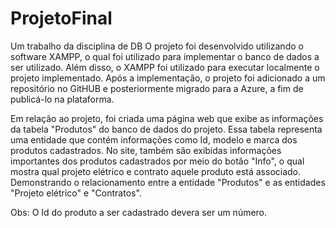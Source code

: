 # ProjetoFinal
Um trabalho da disciplina de DB 
O  projeto foi desenvolvido utilizando o software XAMPP, o qual foi utilizado para implementar o banco de dados a ser utilizado. 
Além disso, o XAMPP foi utilizado para executar localmente o projeto implementado. Após a implementação, o projeto foi adicionado a um repositório no GitHUB e posteriormente migrado para a Azure, a fim de publicá-lo na plataforma.

Em relação ao projeto, foi criada uma página web que exibe as informações da tabela "Produtos" do banco de dados do projeto.
Essa tabela representa uma entidade que contém informações como Id, modelo e marca dos produtos cadastrados. 
No site, também são exibidas informações importantes dos produtos cadastrados por meio do botão "Info", o qual mostra qual projeto elétrico e contrato aquele produto está associado.
Demonstrando o relacionamento entre a entidade "Produtos" e as entidades "Projeto elétrico" e "Contratos".

Obs: O Id do produto a ser cadastrado devera ser um número. 
